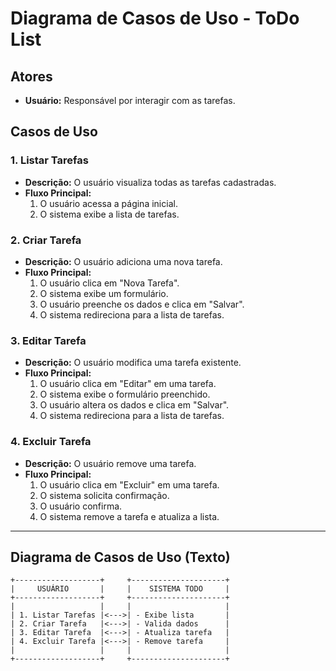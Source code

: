 # Diagrama de Casos de Uso - ToDo List  

## **Atores**  
- **Usuário:** Responsável por interagir com as tarefas.  

## **Casos de Uso**  

### **1. Listar Tarefas**  
- **Descrição:** O usuário visualiza todas as tarefas cadastradas.  
- **Fluxo Principal:**  
  1. O usuário acessa a página inicial.  
  2. O sistema exibe a lista de tarefas.  

### **2. Criar Tarefa**  
- **Descrição:** O usuário adiciona uma nova tarefa.  
- **Fluxo Principal:**  
  1. O usuário clica em "Nova Tarefa".  
  2. O sistema exibe um formulário.  
  3. O usuário preenche os dados e clica em "Salvar".  
  4. O sistema redireciona para a lista de tarefas.  

### **3. Editar Tarefa**  
- **Descrição:** O usuário modifica uma tarefa existente.  
- **Fluxo Principal:**  
  1. O usuário clica em "Editar" em uma tarefa.  
  2. O sistema exibe o formulário preenchido.  
  3. O usuário altera os dados e clica em "Salvar".  
  4. O sistema redireciona para a lista de tarefas.  

### **4. Excluir Tarefa**  
- **Descrição:** O usuário remove uma tarefa.  
- **Fluxo Principal:**  
  1. O usuário clica em "Excluir" em uma tarefa.  
  2. O sistema solicita confirmação.  
  3. O usuário confirma.  
  4. O sistema remove a tarefa e atualiza a lista.  

---

## **Diagrama de Casos de Uso (Texto)**  
```plaintext
+-------------------+     +---------------------+  
|     USUÁRIO       |     |    SISTEMA TODO     |  
+-------------------+     +---------------------+  
|                   |     |                     |  
| 1. Listar Tarefas |<--->| - Exibe lista       |  
| 2. Criar Tarefa   |<--->| - Valida dados      |  
| 3. Editar Tarefa  |<--->| - Atualiza tarefa   |  
| 4. Excluir Tarefa |<--->| - Remove tarefa     |  
|                   |     |                     |  
+-------------------+     +---------------------+  
